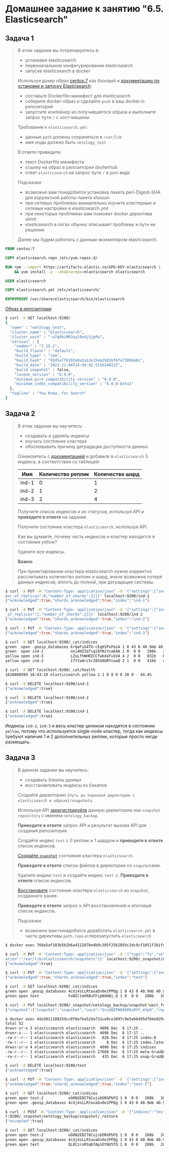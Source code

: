 # Домашнее задание к занятию "6.5. Elasticsearch"

## Задача 1

> В этом задании вы потренируетесь в:
> - установке elasticsearch
> - первоначальном конфигурировании elastcisearch
> - запуске elasticsearch в docker
> 
> Используя докер образ [centos:7](https://hub.docker.com/_/centos) как базовый и 
> [документацию по установке и запуску Elastcisearch](https://www.elastic.co/guide/en/elasticsearch/reference/current/targz.html):
> 
> - составьте Dockerfile-манифест для elasticsearch
> - соберите docker-образ и сделайте `push` в ваш docker.io репозиторий
> - запустите контейнер из получившегося образа и выполните запрос пути `/` c хост-машины
> 
> Требования к `elasticsearch.yml`:
> - данные `path` должны сохраняться в `/var/lib`
> - имя ноды должно быть `netology_test`
> 
> В ответе приведите:
> - текст Dockerfile манифеста
> - ссылку на образ в репозитории dockerhub
> - ответ `elasticsearch` на запрос пути `/` в json виде
> 
> Подсказки:
> - возможно вам понадобится установка пакета perl-Digest-SHA для корректной работы пакета shasum
> - при сетевых проблемах внимательно изучите кластерные и сетевые настройки в elasticsearch.yml
> - при некоторых проблемах вам поможет docker директива ulimit
> - elasticsearch в логах обычно описывает проблему и пути ее решения
> 
> Далее мы будем работать с данным экземпляром elasticsearch.

```Dockerfile
FROM centos:7

COPY elasticsearch.repo /etc/yum.repos.d/

RUN rpm --import https://artifacts.elastic.co/GPG-KEY-elasticsearch \
    && yum install -y --enablerepo=elasticsearch elasticsearch

USER elasticsearch

COPY elasticsearch.yml /etc/elasticsearch/

ENTRYPOINT /usr/share/elasticsearch/bin/elasticsearch
```

[Образ в репозитории](https://hub.docker.com/r/abeletskiyppr/elasticsearch)

```bash
$ curl -X GET localhost:9200/
{
  "name" : "netology_test",
  "cluster_name" : "elasticsearch",
  "cluster_uuid" : "-w7q9kLMR3ay19xAjSjpPw",
  "version" : {
    "number" : "7.15.2",
    "build_flavor" : "default",
    "build_type" : "rpm",
    "build_hash" : "93d5a7f6192e8a1a12e154a2b81bf6fa7309da0c",
    "build_date" : "2021-11-04T14:04:42.515624022Z",
    "build_snapshot" : false,
    "lucene_version" : "8.9.0",
    "minimum_wire_compatibility_version" : "6.8.0",
    "minimum_index_compatibility_version" : "6.0.0-beta1"
  },
  "tagline" : "You Know, for Search"
}
```

## Задача 2

> В этом задании вы научитесь:
> - создавать и удалять индексы
> - изучать состояние кластера
> - обосновывать причину деградации доступности данных
> 
> Ознакомтесь с [документацией](https://www.elastic.co/guide/en/elasticsearch/reference/current/indices-create-index.html) 
> и добавьте в `elasticsearch` 3 индекса, в соответствии со таблицей:
> 
> | Имя | Количество реплик | Количество шард |
> |-----|-------------------|-----------------|
> | ind-1| 0 | 1 |
> | ind-2 | 1 | 2 |
> | ind-3 | 2 | 4 |
> 
> Получите список индексов и их статусов, используя API и **приведите в ответе** на задание.
> 
> Получите состояние кластера `elasticsearch`, используя API.
> 
> Как вы думаете, почему часть индексов и кластер находится в состоянии yellow?
> 
> Удалите все индексы.
> 
> **Важно**
> 
> При проектировании кластера elasticsearch нужно корректно рассчитывать количество реплик и шард,
> иначе возможна потеря данных индексов, вплоть до полной, при деградации системы.

```bash
$ curl -X PUT -H "Content-Type: application/json" -d '{"settings":{"index":{"num
ber_of_replicas":0,"number_of_shards":1}}}' localhost:9200/ind-1
{"acknowledged":true,"shards_acknowledged":true,"index":"ind-1"}

$ curl -X PUT -H "Content-Type: application/json" -d '{"settings":{"index":{"number
_of_replicas":1,"number_of_shards":2}}}' localhost:9200/ind-2
{"acknowledged":true,"shards_acknowledged":true,"index":"ind-2"}

$ curl -X PUT -H "Content-Type: application/json" -d '{"settings":{"index":{"number_of_replicas":2,"number_of_shards":4}}}' localhost:9200/ind-3
{"acknowledged":true,"shards_acknowledged":true,"index":"ind-3"}

$ curl -X GET localhost:9200/_cat/indices
green  open .geoip_databases krQaFiG4TU-cEqH1PxFmiA 1 0 43 0 40.9mb 40.9mb
green  open ind-1            nni4HZ1bTsqi8YNiYxa6AA 1 0  0 0   208b   208b
yellow open ind-3            LZuLfhNHRICCfwbXeFuSVA 4 2  0 0   832b   832b
yellow open ind-2            I7Y2aArcSr285XAbRYcwaQ 2 1  0 0   416b   416b

$ curl -X GET localhost:9200/_cat/health
1638808999 16:43:19 elasticsearch yellow 1 1 8 8 0 0 10 0 - 44.4%

$ curl -X DELETE localhost:9200/ind-3
{"acknowledged":true}

$ curl -X DELETE localhost:9200/ind-2
{"acknowledged":true}

$ curl -X DELETE localhost:9200/ind-1
{"acknowledged":true}
```

Индексы `ind-2`, `ind-3` и весь кластер целиком находятся в состоянии `yellow`, потому что используется single-node кластер, тогда как индексы требуют наличия 1 и 2 дополнительных реплик, которые просто негде размещать. 


## Задача 3

> В данном задании вы научитесь:
> - создавать бэкапы данных
> - восстанавливать индексы из бэкапов
> 
> Создайте директорию `{путь до корневой директории с elasticsearch в образе}/snapshots`.
> 
> Используя API [зарегистрируйте](https://www.elastic.co/guide/en/elasticsearch/reference/current/snapshots-register-repository.html#snapshots-register-repository) 
> данную директорию как `snapshot repository` c именем `netology_backup`.
> 
> **Приведите в ответе** запрос API и результат вызова API для создания репозитория.
> 
> Создайте индекс `test` с 0 реплик и 1 шардом и **приведите в ответе** список индексов.
> 
> [Создайте `snapshot`](https://www.elastic.co/guide/en/elasticsearch/reference/current/snapshots-take-snapshot.html) 
> состояния кластера `elasticsearch`.
> 
> **Приведите в ответе** список файлов в директории со `snapshot`ами.
> 
> Удалите индекс `test` и создайте индекс `test-2`. **Приведите в ответе** список индексов.
> 
> [Восстановите](https://www.elastic.co/guide/en/elasticsearch/reference/current/snapshots-restore-snapshot.html) состояние
> кластера `elasticsearch` из `snapshot`, созданного ранее. 
> 
> **Приведите в ответе** запрос к API восстановления и итоговый список индексов.
> 
> Подсказки:
> - возможно вам понадобится доработать `elasticsearch.yml` в части директивы `path.repo` и перезапустить `elasticsearch`

```bash
$ docker exec 769a5af102b5b2b6a422287be4b9c385f25b2893c2dc9cf1051f2b1fd3d5b0ce bash -c "mkdir /var/lib/elasticsearch/snapshots"

$ curl -X PUT -H "Content-Type: application/json" -d '{"type":"fs","settings":{"loc
ation":"/var/lib/elasticsearch/snapshots"}}' localhost:9200/_snapshot/netology_backup
{"acknowledged":true}

$ curl -X PUT -H "Content-Type: application/json" -d '{"settings":{"index":{"number_of_replicas":0,"number_of_shards":1}}}' localhost:9200/test
{"acknowledged":true,"shards_acknowledged":true,"index":"test"}

$ curl -X GET localhost:9200/_cat/indices
green open .geoip_databases 4cUj4sLLRtaxaDv0e1PPQg 1 0 43 0 40.9mb 40.9mb
green open test             FoBGl1mVR8uFFipNXHQi_Q 1 0  0 0   208b   208b

$ curl -X PUT localhost:9200/_snapshot/netology_backup/snapshot?wait_for_completion=true
{"snapshot":{"snapshot":"snapshot","uuid":"GruUQ8TWQ4605xRYY_mYpQ","repository":"netology_backup","version_id":7150299,"version":"7.15.2","indices":[".geoip_databases","test"],"data_streams":[],"include_global_state":true,"state":"SUCCESS","start_time":"2021-12-06T17:25:14.762Z","start_time_in_millis":1638811514762,"end_time":"2021-12-06T17:25:15.963Z","end_time_in_millis":1638811515963,"duration_in_millis":1201,"failures":[],"shards":{"total":2,"failed":0,"successful":2},"feature_states":[{"feature_name":"geoip","indices":[".geoip_databases"]}]}}

$ docker exec 4da3011108259cc0f0a7ba52da731ce0ce3897c9e5e66495df84e029cb65698c bash -c "ls -la /var/lib/elasticsearch/snapshots"
total 52
drwxr-sr-x 3 elasticsearch elasticsearch  4096 Dec  6 17:25 .
drwxr-s--- 1 elasticsearch elasticsearch  4096 Dec  6 17:17 ..
-rw-r--r-- 1 elasticsearch elasticsearch   826 Dec  6 17:25 index-0
-rw-r--r-- 1 elasticsearch elasticsearch     8 Dec  6 17:25 index.latest
drwxr-sr-x 4 elasticsearch elasticsearch  4096 Dec  6 17:25 indices
-rw-r--r-- 1 elasticsearch elasticsearch 27608 Dec  6 17:25 meta-GruUQ8TWQ4605xRYY_mYpQ.dat
-rw-r--r-- 1 elasticsearch elasticsearch   435 Dec  6 17:25 snap-GruUQ8TWQ4605xRYY_mYpQ.dat

$ curl -X DELETE localhost:9200/test
{"acknowledged":true}

$ curl -X PUT -H "Content-Type: application/json" -d '{"settings":{"index":{"number_of_replicas":0,"number_of_shards":1}}}' localhost:9200/test-2
{"acknowledged":true,"shards_acknowledged":true,"index":"test-2"}

$ curl -X GET localhost:9200/_cat/indices
green open test-2           oO8N2EBIT6CujsbDRGPbFQ 1 0  0 0   208b   208b
green open .geoip_databases 4cUj4sLLRtaxaDv0e1PPQg 1 0 43 0 40.9mb 40.9mb

$ curl -X POST -H "Content-Type: application/json" -d '{"indices":"test"}' localhos
t:9200/_snapshot/netology_backup/snapshot/_restore
{"accepted":true}

$ curl -X GET localhost:9200/_cat/indices
green open test-2           oO8N2EBIT6CujsbDRGPbFQ 1 0  0 0   208b   208b
green open .geoip_databases 4cUj4sLLRtaxaDv0e1PPQg 1 0 43 0 40.9mb 40.9mb
green open test             QL0CzruRSq6fAp1OtNU5TQ 1 0  0 0   208b   208b
```
